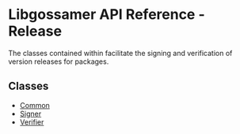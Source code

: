 # Libgossamer API Reference - Release

The classes contained within facilitate the signing and verification of
version releases for packages.

## Classes

* [Common](Common.md)
* [Signer](Signer.md)
* [Verifier](Verifier.md)

